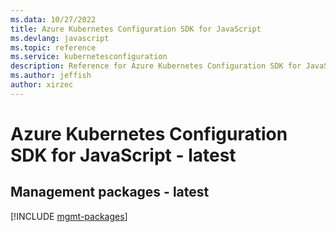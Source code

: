 ```yaml
---
ms.data: 10/27/2022
title: Azure Kubernetes Configuration SDK for JavaScript
ms.devlang: javascript
ms.topic: reference
ms.service: kubernetesconfiguration
description: Reference for Azure Kubernetes Configuration SDK for JavaScript
ms.author: jeffish
author: xirzec
---
```

# Azure Kubernetes Configuration SDK for JavaScript - latest

## Management packages - latest
[!INCLUDE [mgmt-packages](kubernetes-configuration-mgmt-index.md)]